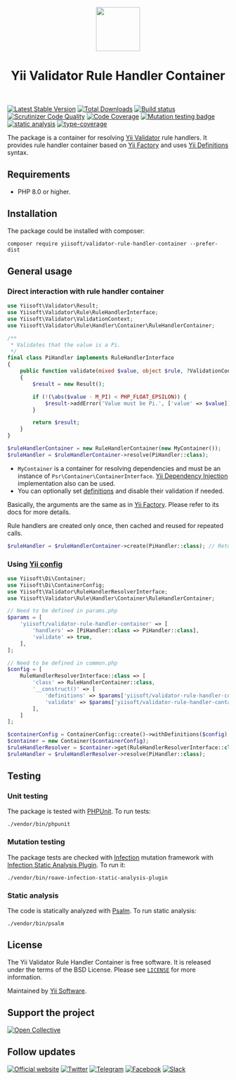 <p align="center">
    <a href="https://github.com/yiisoft" target="_blank">
        <img src="https://yiisoft.github.io/docs/images/yii_logo.svg" height="100px">
    </a>
    <h1 align="center">Yii Validator Rule Handler Container</h1>
    <br>
</p>

[![Latest Stable Version](https://poser.pugx.org/yiisoft/validator-rule-handler-container/v/stable.png)](https://packagist.org/packages/yiisoft/validator-rule-handler-container)
[![Total Downloads](https://poser.pugx.org/yiisoft/validator-rule-handler-container/downloads.png)](https://packagist.org/packages/yiisoft/validator-rule-handler-container)
[![Build status](https://github.com/yiisoft/validator-rule-handler-container/workflows/build/badge.svg)](https://github.com/yiisoft/validator-rule-handler-container/actions?query=workflow%3Abuild)
[![Scrutinizer Code Quality](https://scrutinizer-ci.com/g/yiisoft/validator-rule-handler-container/badges/quality-score.png?b=master)](https://scrutinizer-ci.com/g/yiisoft/validator-rule-handler-container/?branch=master)
[![Code Coverage](https://scrutinizer-ci.com/g/yiisoft/validator-rule-handler-container/badges/coverage.png?b=master)](https://scrutinizer-ci.com/g/yiisoft/validator-rule-handler-container/?branch=master)
[![Mutation testing badge](https://img.shields.io/endpoint?style=flat&url=https%3A%2F%2Fbadge-api.stryker-mutator.io%2Fgithub.com%2Fyiisoft%2Fvalidator-rule-handler-container%2Fmaster)](https://dashboard.stryker-mutator.io/reports/github.com/yiisoft/validator-rule-handler-container/master)
[![static analysis](https://github.com/yiisoft/validator-rule-handler-container/workflows/static%20analysis/badge.svg)](https://github.com/yiisoft/validator-rule-handler-container/actions?query=workflow%3A%22static+analysis%22)
[![type-coverage](https://shepherd.dev/github/yiisoft/validator-rule-handler-container/coverage.svg)](https://shepherd.dev/github/yiisoft/validator-rule-handler-container)

The package is a container for resolving [Yii Validator](https://github.com/yiisoft/validator) rule handlers. It
provides rule handler container based on [Yii Factory](https://github.com/yiisoft/factory) and uses
[Yii Definitions](https://github.com/yiisoft/definitions) syntax.

## Requirements

- PHP 8.0 or higher.

## Installation

The package could be installed with composer:

```shell
composer require yiisoft/validator-rule-handler-container --prefer-dist
```

## General usage

### Direct interaction with rule handler container

```php
use Yiisoft\Validator\Result;
use Yiisoft\Validator\Rule\RuleHandlerInterface;
use Yiisoft\Validator\ValidationContext;
use Yiisoft\Validator\Rule\Handler\Container\RuleHandlerContainer;

/**
 * Validates that the value is a Pi.
 */
final class PiHandler implements RuleHandlerInterface
{
    public function validate(mixed $value, object $rule, ?ValidationContext $context = null): Result
    {
        $result = new Result();

        if (!(\abs($value - M_PI) < PHP_FLOAT_EPSILON)) {
            $result->addError('Value must be Pi.', ['value' => $value]);
        }

        return $result;
    }
}

$ruleHandlerContainer = new RuleHandlerContainer(new MyContainer());
$ruleHandler = $ruleHandlerContainer->resolve(PiHandler::class);
```

- `MyContainer` is a container for resolving dependencies and  must be an instance of
  `Psr\Container\ContainerInterface`. [Yii Dependency Injection](https://github.com/yiisoft/di) implementation also can
  be used.
- You can optionally set [definitions](https://github.com/yiisoft/definitions) and disable their validation if needed.

Basically, the arguments are the same as in [Yii Factory](https://github.com/yiisoft/factory). Please refer to its docs
for more details.

Rule handlers are created only once, then cached and reused for repeated calls.

```php
$ruleHandler = $ruleHandlerContainer->create(PiHandler::class); // Returned from cache
````

### Using [Yii config](https://github.com/yiisoft/config)

```php
use Yiisoft\Di\Container;
use Yiisoft\Di\ContainerConfig;
use Yiisoft\Validator\RuleHandlerResolverInterface;
use Yiisoft\Validator\Rule\Handler\Container\RuleHandlerContainer;

// Need to be defined in params.php
$params = [
    'yiisoft/validator-rule-handler-container' => [
        'handlers' => [PiHandler::class => PiHandler::class],
        'validate' => true,
    ],
];

// Need to be defined in common.php
$config = [
    RuleHandlerResolverInterface::class => [
        'class' => RuleHandlerContainer::class,
        '__construct()' => [
            'definitions' => $params['yiisoft/validator-rule-handler-container']['handlers'],
            'validate' => $params['yiisoft/validator-rule-handler-container']['validate'],
        ],
    ]
];

$containerConfig = ContainerConfig::create()->withDefinitions($config); 
$container = new Container($containerConfig);
$ruleHandlerResolver = $container->get(RuleHandlerResolverInterface::class);        
$ruleHandler = $ruleHandlerResolver->resolve(PiHandler::class);
```

## Testing

### Unit testing

The package is tested with [PHPUnit](https://phpunit.de/). To run tests:

```shell
./vendor/bin/phpunit
```

### Mutation testing

The package tests are checked with [Infection](https://infection.github.io/) mutation framework with
[Infection Static Analysis Plugin](https://github.com/Roave/infection-static-analysis-plugin). To run it:

```shell
./vendor/bin/roave-infection-static-analysis-plugin
```

### Static analysis

The code is statically analyzed with [Psalm](https://psalm.dev/). To run static analysis:

```shell
./vendor/bin/psalm
```

## License

The Yii Validator Rule Handler Container is free software. It is released under the terms of the BSD License.
Please see [`LICENSE`](./LICENSE.md) for more information.

Maintained by [Yii Software](https://www.yiiframework.com/).

## Support the project

[![Open Collective](https://img.shields.io/badge/Open%20Collective-sponsor-7eadf1?logo=open%20collective&logoColor=7eadf1&labelColor=555555)](https://opencollective.com/yiisoft)

## Follow updates

[![Official website](https://img.shields.io/badge/Powered_by-Yii_Framework-green.svg?style=flat)](https://www.yiiframework.com/)
[![Twitter](https://img.shields.io/badge/twitter-follow-1DA1F2?logo=twitter&logoColor=1DA1F2&labelColor=555555?style=flat)](https://twitter.com/yiiframework)
[![Telegram](https://img.shields.io/badge/telegram-join-1DA1F2?style=flat&logo=telegram)](https://t.me/yii3en)
[![Facebook](https://img.shields.io/badge/facebook-join-1DA1F2?style=flat&logo=facebook&logoColor=ffffff)](https://www.facebook.com/groups/yiitalk)
[![Slack](https://img.shields.io/badge/slack-join-1DA1F2?style=flat&logo=slack)](https://yiiframework.com/go/slack)
